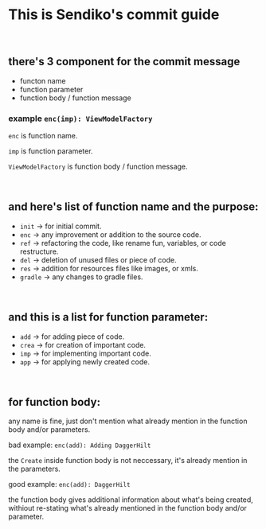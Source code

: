 # This is Sendiko's commit guide

<br>

there's 3 component for the commit message
---
 - functon name
 - function parameter
 - function body / function message

### example ``` enc(imp): ViewModelFactory ```

``` enc ``` is function name.

``` imp ``` is function parameter.

``` ViewModelFactory ``` is function body / function message.

<br>

and here's list of function name and the purpose:
---
 - ``` init ``` -> for initial commit.
 - ``` enc ``` -> any improvement or addition to the source code.
 - ``` ref ```  -> refactoring the code, like rename fun, variables, or code restructure.
 - ``` del ``` -> deletion of unused files or piece of code.
 - ``` res ``` -> addition for resources files like images, or xmls.
 - ``` gradle ``` -> any changes to gradle files.

<br>

and this is a list for function parameter:
---
 - ``` add ``` -> for adding piece of code.
 - ``` crea ``` -> for creation of important code.
 - ``` imp ``` -> for implementing important code.
 - ``` app ``` -> for applying newly created code.

 <br>

 for function body:
 ---
any name is fine, just don't mention what already mention in the function body and/or parameters.

bad example: ``` enc(add): Adding DaggerHilt ```

the ``` Create ``` inside function body is not neccessary, it's already mention in the parameters.

good example: ``` enc(add): DaggerHilt ```

the function body gives additional information about what's being created, withiout re-stating what's already mentioned in the function body and/or parameter.
